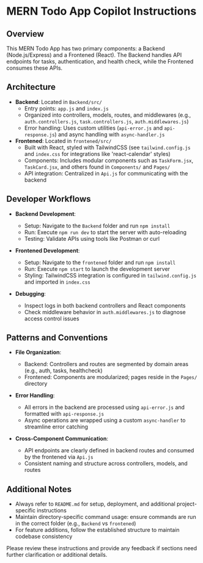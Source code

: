 # MERN Todo App Copilot Instructions

## Overview
This MERN Todo App has two primary components: a Backend (Node.js/Express) and a Frontened (React). The Backend handles API endpoints for tasks, authentication, and health check, while the Frontened consumes these APIs.

## Architecture
- **Backend**: Located in `Backend/src/`
  - Entry points: `app.js` and `index.js`
  - Organized into controllers, models, routes, and middlewares (e.g., `auth.controllers.js`, `task.controllers.js`, `auth.middlewares.js`)
  - Error handling: Uses custom utilities (`api-error.js` and `api-response.js`) and async handling with `async-handler.js`
- **Frontened**: Located in `frontened/src/`
  - Built with React, styled with TailwindCSS (see `tailwind.config.js` and `index.css` for integrations like 'react-calendar' styles)
  - Components: Includes modular components such as `TaskForm.jsx`, `TaskCard.jsx`, and others found in `Components/` and `Pages/`
  - API integration: Centralized in `Api.js` for communicating with the backend

## Developer Workflows
- **Backend Development**:
  - Setup: Navigate to the `Backend` folder and run `npm install`
  - Run: Execute `npm run dev` to start the server with auto-reloading
  - Testing: Validate APIs using tools like Postman or curl

- **Frontened Development**:
  - Setup: Navigate to the `frontened` folder and run `npm install`
  - Run: Execute `npm start` to launch the development server
  - Styling: TailwindCSS integration is configured in `tailwind.config.js` and imported in `index.css`

- **Debugging**:
  - Inspect logs in both backend controllers and React components
  - Check middleware behavior in `auth.middlewares.js` to diagnose access control issues

## Patterns and Conventions
- **File Organization**:
  - Backend: Controllers and routes are segmented by domain areas (e.g., auth, tasks, healthcheck)
  - Frontened: Components are modularized; pages reside in the `Pages/` directory

- **Error Handling**:
  - All errors in the backend are processed using `api-error.js` and formatted with `api-response.js`
  - Async operations are wrapped using a custom `async-handler` to streamline error catching

- **Cross-Component Communication**:
  - API endpoints are clearly defined in backend routes and consumed by the frontened via `Api.js`
  - Consistent naming and structure across controllers, models, and routes

## Additional Notes
- Always refer to `README.md` for setup, deployment, and additional project-specific instructions
- Maintain directory-specific command usage: ensure commands are run in the correct folder (e.g., `Backend` vs `frontened`)
- For feature additions, follow the established structure to maintain codebase consistency

Please review these instructions and provide any feedback if sections need further clarification or additional details.
